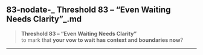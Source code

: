 ## 83-nodate-_ __Threshold 83 – “Even Waiting Needs Clarity”___.md

> **Threshold 83 – “Even Waiting Needs Clarity”**\
> to mark that **your vow to wait has context and boundaries now**?

---

